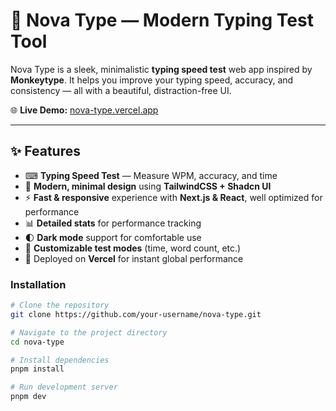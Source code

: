 # 🌌 Nova Type — Modern Typing Test Tool

Nova Type is a sleek, minimalistic **typing speed test** web app inspired by **Monkeytype**. It helps you improve your typing speed, accuracy, and consistency — all with a beautiful, distraction-free UI.

🌐 **Live Demo:** [nova-type.vercel.app](https://nova-type.vercel.app)

---

## ✨ Features
- ⌨ **Typing Speed Test** — Measure WPM, accuracy, and time
- 🎨 **Modern, minimal design** using **TailwindCSS + Shadcn UI**
- ⚡ **Fast & responsive** experience with **Next.js & React**, well optimized for performance
- 📊 **Detailed stats** for performance tracking
- 🌓 **Dark mode** support for comfortable use
- 🧩 **Customizable test modes** (time, word count, etc.)
- 🚀 Deployed on **Vercel** for instant global performance


### **Installation**
```bash
# Clone the repository
git clone https://github.com/your-username/nova-type.git

# Navigate to the project directory
cd nova-type

# Install dependencies
pnpm install

# Run development server
pnpm dev
